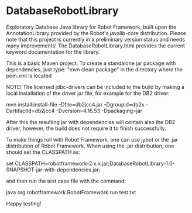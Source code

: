 DatabaseRobotLibrary
==================

Exploratory Database Java library for Robot Framework, built upon the AnnotationLibrary provided by the Robot's javalib-core distribution. Please note that this project is currently in a preliminary version status and needs many improvements! The DatabaseRobotLibrary.html provides the current keyword documentation for the library.

This is a basic Maven project. To create a standalone jar package with dependencies, just type: "mvn clean package" in the directory where the pom.xml is located

NOTE! The licensed jdbc-drivers can be included to the build by making a local installation of the driver jar file, for example for the DB2 driver:

mvn install:install-file -Dfile=db2jcc4.jar -DgroupId=db2x -DartifactId=db2jcc4 -Dversion=4.16.53 -Dpackaging=jar

After this the resulting jar with dependencies will contain also the DB2 driver, however, the build does not require it to finish successfully.

To make things roll with Robot Framework, one can use jybot or the .jar distribution of Robot Framework. When using the .jar distribution, one should set the CLASSPATH as:

set CLASSPATH=robotframework-2.x.x.jar;DatabaseRobotLibrary-1.0-SNAPSHOT-jar-with-dependencies.jar;

and then run the test case file with the command:

java org.robotframework.RobotFramework run test.txt

Happy testing!
